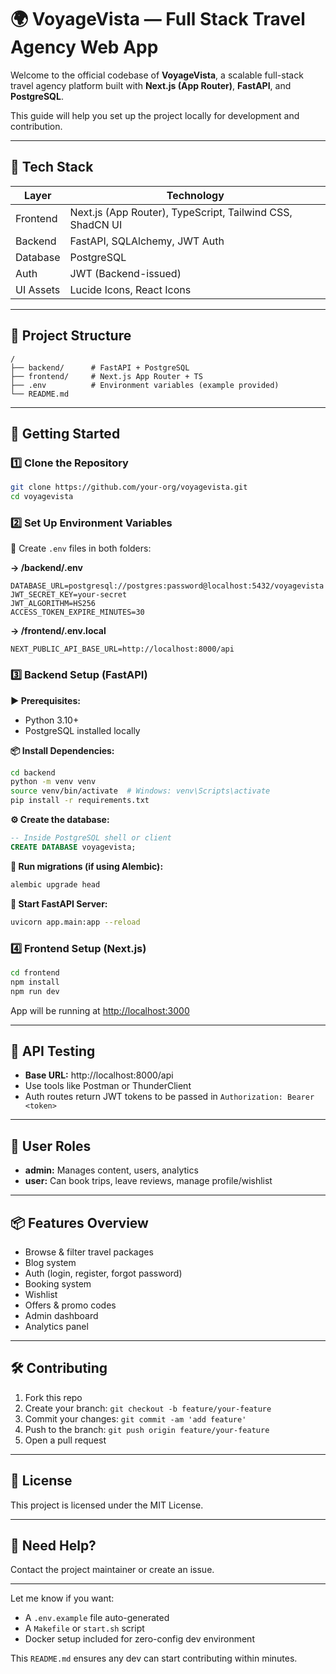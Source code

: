 # 🌍 VoyageVista — Full Stack Travel Agency Web App

Welcome to the official codebase of **VoyageVista**, a scalable full-stack travel agency platform built with **Next.js (App Router)**, **FastAPI**, and **PostgreSQL**.

This guide will help you set up the project locally for development and contribution.

---

## 🧱 Tech Stack

| Layer      | Technology                 |
|------------|----------------------------|
| Frontend   | Next.js (App Router), TypeScript, Tailwind CSS, ShadCN UI |
| Backend    | FastAPI, SQLAlchemy, JWT Auth |
| Database   | PostgreSQL                 |
| Auth       | JWT (Backend-issued)       |
| UI Assets  | Lucide Icons, React Icons  |

---

## 📁 Project Structure

```
/
├── backend/      # FastAPI + PostgreSQL
├── frontend/     # Next.js App Router + TS
├── .env          # Environment variables (example provided)
└── README.md
```

---

## 🚀 Getting Started

### 1️⃣ Clone the Repository

```bash
git clone https://github.com/your-org/voyagevista.git
cd voyagevista
```

### 2️⃣ Set Up Environment Variables

🔑 Create `.env` files in both folders:

**→ /backend/.env**
```
DATABASE_URL=postgresql://postgres:password@localhost:5432/voyagevista
JWT_SECRET_KEY=your-secret
JWT_ALGORITHM=HS256
ACCESS_TOKEN_EXPIRE_MINUTES=30
```

**→ /frontend/.env.local**
```
NEXT_PUBLIC_API_BASE_URL=http://localhost:8000/api
```

### 3️⃣ Backend Setup (FastAPI)

**▶️ Prerequisites:**
- Python 3.10+
- PostgreSQL installed locally

**📦 Install Dependencies:**
```bash
cd backend
python -m venv venv
source venv/bin/activate  # Windows: venv\Scripts\activate
pip install -r requirements.txt
```

**⚙️ Create the database:**
```sql
-- Inside PostgreSQL shell or client
CREATE DATABASE voyagevista;
```

**📂 Run migrations (if using Alembic):**
```bash
alembic upgrade head
```

**🚀 Start FastAPI Server:**
```bash
uvicorn app.main:app --reload
```

### 4️⃣ Frontend Setup (Next.js)

```bash
cd frontend
npm install
npm run dev
```
App will be running at [http://localhost:3000](http://localhost:3000)

---

## 🧪 API Testing

- **Base URL:** http://localhost:8000/api
- Use tools like Postman or ThunderClient
- Auth routes return JWT tokens to be passed in `Authorization: Bearer <token>`

---

## 👥 User Roles

- **admin:** Manages content, users, analytics
- **user:** Can book trips, leave reviews, manage profile/wishlist

---

## 📦 Features Overview

- Browse & filter travel packages
- Blog system
- Auth (login, register, forgot password)
- Booking system
- Wishlist
- Offers & promo codes
- Admin dashboard
- Analytics panel

---

## 🛠️ Contributing

1. Fork this repo
2. Create your branch: `git checkout -b feature/your-feature`
3. Commit your changes: `git commit -am 'add feature'`
4. Push to the branch: `git push origin feature/your-feature`
5. Open a pull request

---

## 📄 License

This project is licensed under the MIT License.

---

## 🙋 Need Help?

Contact the project maintainer or create an issue.

---

Let me know if you want:

- A `.env.example` file auto-generated
- A `Makefile` or `start.sh` script
- Docker setup included for zero-config dev environment

This `README.md` ensures any dev can start contributing within minutes.